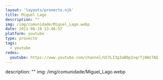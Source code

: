 ```yaml
---
layout: 'layouts/proxecto.njk'
title: Miguel Lago
description: ""
img: /img/comunidade/Miguel_Lago.webp
date: 2011-08-10 13:46:57
platform: youtube
type: proxecto
tags:
  - youtube
redes:
  youtube: https://www.youtube.com/channel/UCYLI3g3aB0p2vqr7j0Wz7AQ
---
```

description: ""
img: /img/comunidade/Miguel_Lago.webp
